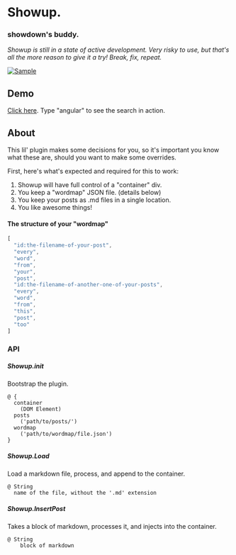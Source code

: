 # Showup.

### showdown's buddy.
*Showup is still in a state of active development. Very risky to use, but that's all the more reason to give it a try! Break, fix, repeat.*

[![Sample](http://s23.postimg.org/4wbfxk0ff/angular_showup_sample.png)](http://stephenplusplus.github.io/generator-weblog)


## Demo
[Click here](http://stephenplusplus.github.io/generator-weblog). Type "angular" to see the search in action.


## About
This lil' plugin makes some decisions for you, so it's important you know what these are, should you want to make some overrides.

First, here's what's expected and required for this to work:

1. Showup will have full control of a "container" div.
2. You keep a "wordmap" JSON file. (details below)
3. You keep your posts as .md files in a single location.
4. You like awesome things!


#### The structure of your "wordmap"

```js
[
  "id:the-filename-of-your-post",
  "every",
  "word",
  "from",
  "your",
  "post",
  "id:the-filename-of-another-one-of-your-posts",
  "every",
  "word",
  "from",
  "this",
  "post",
  "too"
]
```


### API

##### Showup.init
Bootstrap the plugin.

```
@ {
  container
    (DOM Element)
  posts
    ('path/to/posts/')
  wordmap
    ('path/to/wordmap/file.json')
}
```

##### Showup.Load
Load a markdown file, process, and append to the container.

```
@ String
  name of the file, without the '.md' extension
```

##### Showup.InsertPost
Takes a block of markdown, processes it, and injects into the container.

```
@ String
    block of markdown
```

